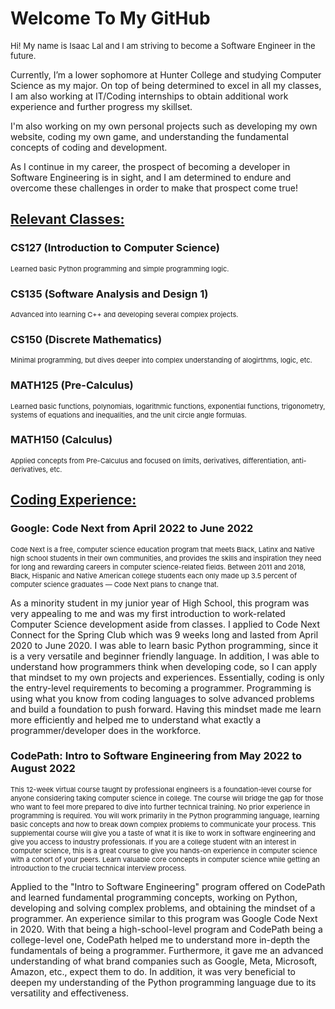 <h1> Welcome To My GitHub </h1>

<p style = "font-size: 13px">
Hi! My name is Isaac Lal and I am striving to become a Software Engineer in the future. 

Currently, I’m a lower sophomore at Hunter College and studying Computer Science as my major. On top of being determined to excel in all my classes, I am also working at IT/Coding internships to obtain additional work experience and further progress my skillset.

I'm also working on my own personal projects such as developing my own website, coding my own game, and understanding the fundamental concepts of coding and development. 

As I continue in my career, the prospect of becoming a developer in Software Engineering is in sight, and I am determined to endure and overcome these challenges in order to make that prospect come true!
</p>

<h2><ins> Relevant Classes: </ins></h2>

<h3> CS127 (Introduction to Computer Science) </h3>

<p style = "font-size:11px"> 
Learned basic Python programming and simple programming logic.
</p>

<h3> CS135 (Software Analysis and Design 1) </h3>

<p style = "font-size:11px"> 
Advanced into learning C++ and developing several complex projects.
</p>

<h3> CS150 (Discrete Mathematics) </h3>

<p style = "font-size:11px"> 
Minimal programming, but dives deeper into complex understanding of alogirthms, logic, etc.
</p>

<h3> MATH125 (Pre-Calculus) </h3>

<p style = "font-size:11px"> 
Learned basic functions, polynomials, logarithmic functions, exponential functions, trigonometry, systems of equations and inequalities, and the unit circle angle formulas. 
</p>

<h3> MATH150 (Calculus) </h3>

<p style = "font-size:11px"> 
Applied concepts from Pre-Calculus and focused on limits, derivatives, differentiation, anti-derivatives, etc. 
</p>

<h2><ins> Coding Experience: </ins></h2>


<h3> Google: Code Next from April 2022 to June 2022 </h3>

<p style = "font-size:11px"> 
Code Next is a free, computer science education program that meets Black, Latinx and Native high school students in their own communities, and provides the skills and inspiration they need for long and rewarding careers in computer science-related fields. Between 2011 and 2018, Black, Hispanic and Native American college students each only made up 3.5 percent of computer science graduates — Code Next plans to change that.

As a minority student in my junior year of High School, this program was very appealing to me and was my first introduction to work-related Computer Science development aside from classes. I applied to Code Next Connect for the Spring Club which was 9 weeks long and lasted from April 2020 to June 2020. I was able to learn basic Python programming, since it is a very versatile and beginner friendly language. In addition, I was able to understand how programmers think when developing code, so I can apply that mindset to my own projects and experiences. Essentially, coding is only the entry-level requirements to becoming a programmer. Programming is using what you know from coding languages to solve advanced problems and build a foundation to push forward. Having this mindset made me learn more efficiently and helped me to understand what exactly a programmer/developer does in the workforce.
</p>


<h3> CodePath: Intro to Software Engineering from May 2022 to August 2022 </h3>
<p style="font-size:11px"> This 12-week virtual course taught by professional engineers is a foundation-level course for anyone considering taking computer science in college. The course will bridge the gap for those who want to feel more prepared to dive into further technical training. No prior experience in programming is required. You will work primarily in the Python programming language, learning basic concepts and how to break down complex problems to communicate your process. This supplemental course will give you a taste of what it is like to work in software engineering and give you access to industry professionals. If you are a college student with an interest in computer science, this is a great course to give you hands-on experience in computer science with a cohort of your peers. Learn valuable core concepts in computer science while getting an introduction to the crucial technical interview process.

Applied to the "Intro to Software Engineering" program offered on CodePath and learned fundamental programming concepts, working on Python, developing and solving complex problems, and obtaining the mindset of a programmer. An experience similar to this program was Google Code Next in 2020. With that being a high-school-level program and CodePath being a college-level one, CodePath helped me to understand more in-depth the fundamentals of being a programmer. Furthermore, it gave me an advanced understanding of what brand companies such as Google, Meta, Microsoft, Amazon, etc., expect them to do. In addition, it was very beneficial to deepen my understanding of the Python programming language due to its versatility and effectiveness. </p>
